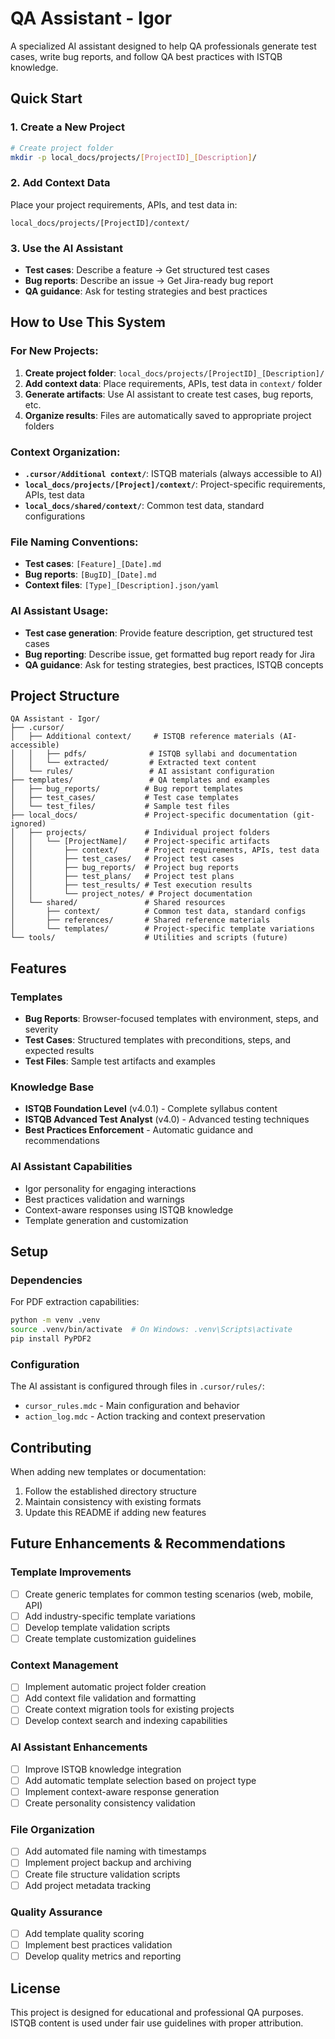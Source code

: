 # QA Assistant - Igor

A specialized AI assistant designed to help QA professionals generate test cases, write bug reports, and follow QA best practices with ISTQB knowledge.

## Quick Start

### **1. Create a New Project**
```bash
# Create project folder
mkdir -p local_docs/projects/[ProjectID]_[Description]/
```

### **2. Add Context Data**
Place your project requirements, APIs, and test data in:
```
local_docs/projects/[ProjectID]/context/
```

### **3. Use the AI Assistant**
- **Test cases**: Describe a feature → Get structured test cases
- **Bug reports**: Describe an issue → Get Jira-ready bug report
- **QA guidance**: Ask for testing strategies and best practices

## How to Use This System

### **For New Projects:**
1. **Create project folder**: `local_docs/projects/[ProjectID]_[Description]/`
2. **Add context data**: Place requirements, APIs, test data in `context/` folder
3. **Generate artifacts**: Use AI assistant to create test cases, bug reports, etc.
4. **Organize results**: Files are automatically saved to appropriate project folders

### **Context Organization:**
- **`.cursor/Additional context/`**: ISTQB materials (always accessible to AI)
- **`local_docs/projects/[Project]/context/`**: Project-specific requirements, APIs, test data
- **`local_docs/shared/context/`**: Common test data, standard configurations

### **File Naming Conventions:**
- **Test cases**: `[Feature]_[Date].md`
- **Bug reports**: `[BugID]_[Date].md`
- **Context files**: `[Type]_[Description].json/yaml`

### **AI Assistant Usage:**
- **Test case generation**: Provide feature description, get structured test cases
- **Bug reporting**: Describe issue, get formatted bug report ready for Jira
- **QA guidance**: Ask for testing strategies, best practices, ISTQB concepts

## Project Structure

```
QA Assistant - Igor/
├── .cursor/
│   ├── Additional context/     # ISTQB reference materials (AI-accessible)
│   │   ├── pdfs/              # ISTQB syllabi and documentation
│   │   └── extracted/         # Extracted text content
│   └── rules/                 # AI assistant configuration
├── templates/                 # QA templates and examples
│   ├── bug_reports/          # Bug report templates
│   ├── test_cases/           # Test case templates
│   └── test_files/           # Sample test files
├── local_docs/               # Project-specific documentation (git-ignored)
│   ├── projects/             # Individual project folders
│   │   └── [ProjectName]/    # Project-specific artifacts
│   │       ├── context/      # Project requirements, APIs, test data
│   │       ├── test_cases/   # Project test cases
│   │       ├── bug_reports/  # Project bug reports
│   │       ├── test_plans/   # Project test plans
│   │       ├── test_results/ # Test execution results
│   │       └── project_notes/ # Project documentation
│   └── shared/               # Shared resources
│       ├── context/          # Common test data, standard configs
│       ├── references/       # Shared reference materials
│       └── templates/        # Project-specific template variations
└── tools/                    # Utilities and scripts (future)
```

## Features

### **Templates**
- **Bug Reports**: Browser-focused templates with environment, steps, and severity
- **Test Cases**: Structured templates with preconditions, steps, and expected results
- **Test Files**: Sample test artifacts and examples

### **Knowledge Base**
- **ISTQB Foundation Level** (v4.0.1) - Complete syllabus content
- **ISTQB Advanced Test Analyst** (v4.0) - Advanced testing techniques
- **Best Practices Enforcement** - Automatic guidance and recommendations

### **AI Assistant Capabilities**
- Igor personality for engaging interactions
- Best practices validation and warnings
- Context-aware responses using ISTQB knowledge
- Template generation and customization

## Setup

### **Dependencies**
For PDF extraction capabilities:
```bash
python -m venv .venv
source .venv/bin/activate  # On Windows: .venv\Scripts\activate
pip install PyPDF2
```

### **Configuration**
The AI assistant is configured through files in `.cursor/rules/`:
- `cursor_rules.mdc` - Main configuration and behavior
- `action_log.mdc` - Action tracking and context preservation

## Contributing

When adding new templates or documentation:
1. Follow the established directory structure
2. Maintain consistency with existing formats
3. Update this README if adding new features

## Future Enhancements & Recommendations

### **Template Improvements**
- [ ] Create generic templates for common testing scenarios (web, mobile, API)
- [ ] Add industry-specific template variations
- [ ] Develop template validation scripts
- [ ] Create template customization guidelines

### **Context Management**
- [ ] Implement automatic project folder creation
- [ ] Add context file validation and formatting
- [ ] Create context migration tools for existing projects
- [ ] Develop context search and indexing capabilities

### **AI Assistant Enhancements**
- [ ] Improve ISTQB knowledge integration
- [ ] Add automatic template selection based on project type
- [ ] Implement context-aware response generation
- [ ] Create personality consistency validation

### **File Organization**
- [ ] Add automated file naming with timestamps
- [ ] Implement project backup and archiving
- [ ] Create file structure validation scripts
- [ ] Add project metadata tracking

### **Quality Assurance**
- [ ] Add template quality scoring
- [ ] Implement best practices validation
- [ ] Develop quality metrics and reporting

## License

This project is designed for educational and professional QA purposes. ISTQB content is used under fair use guidelines with proper attribution.
